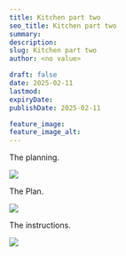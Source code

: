 ```yaml
---
title: Kitchen part two
seo_title: Kitchen part two
summary:
description:
slug: Kitchen part two
author: <no value>

draft: false
date: 2025-02-11
lastmod:
expiryDate:
publishDate: 2025-02-11

feature_image:
feature_image_alt:
---
```

The planning.

![](/images/1543.jpeg)

The Plan.

![](/images/1544.jpeg)

The instructions.

![](/images/1545.jpeg)



